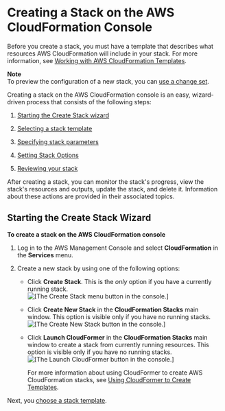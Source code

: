 # Creating a Stack on the AWS CloudFormation Console<a name="cfn-console-create-stack"></a>

Before you create a stack, you must have a template that describes what resources AWS CloudFormation will include in your stack\. For more information, see [Working with AWS CloudFormation Templates](template-guide.md)\.

**Note**  
To preview the configuration of a new stack, you can [use a change set](cfn-console-create-stacks-changesets.md)\.

Creating a stack on the AWS CloudFormation console is an easy, wizard\-driven process that consists of the following steps:

1. [Starting the Create Stack wizard](#cfn-using-console-initiating-stack-creation)

1. [Selecting a stack template](cfn-using-console-create-stack-template.md)

1. [Specifying stack parameters](cfn-using-console-create-stack-parameters.md)

1. [Setting Stack Options](cfn-console-add-tags.md)

1. [Reviewing your stack](cfn-using-console-create-stack-review.md)

After creating a stack, you can monitor the stack's progress, view the stack's resources and outputs, update the stack, and delete it\. Information about these actions are provided in their associated topics\.

## Starting the Create Stack Wizard<a name="cfn-using-console-initiating-stack-creation"></a>

**To create a stack on the AWS CloudFormation console**

1. Log in to the AWS Management Console and select **CloudFormation** in the **Services** menu\.

1. Create a new stack by using one of the following options:

   + Click **Create Stack**\. This is the *only* option if you have a currently running stack\.  
![\[The Create Stack menu button in the console.\]](http://docs.aws.amazon.com/AWSCloudFormation/latest/UserGuide/images/console-create-stack-button2.png)

   + Click **Create New Stack** in the **CloudFormation Stacks** main window\. This option is visible only if you have no running stacks\.  
![\[The Create New Stack button in the console.\]](http://docs.aws.amazon.com/AWSCloudFormation/latest/UserGuide/images/console-create-stack-button1.png)

   + Click **Launch CloudFormer** in the **CloudFormation Stacks** main window to create a stack from currently running resources\. This option is visible only if you have no running stacks\.  
![\[The Launch CloudFormer button in the console.\]](http://docs.aws.amazon.com/AWSCloudFormation/latest/UserGuide/images/console-create-stack-cloudformer-button.png)

     For more information about using CloudFormer to create AWS CloudFormation stacks, see [Using CloudFormer to Create Templates](cfn-using-cloudformer.md)\.

Next, you [choose a stack template](cfn-using-console-create-stack-template.md)\.